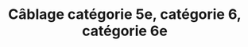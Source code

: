 ---
title: Câblage catégorie 5e, catégorie 6, catégorie 6e
titre: Câblage catégorie 5e, catégorie 6, catégorie 6e
identifiant: categorie5
image: /img/misc/drop1.jpg
---